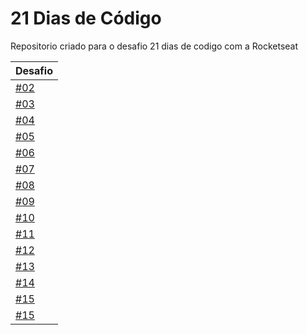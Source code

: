 # 21 Dias de Código

Repositorio criado para o desafio 21 dias de codigo com a Rocketseat

| Desafio                                                         |
| --------------------------------------------------------------- |
| [#02](https://ovictorlelis.github.io/21-dias-de-codigo/dia-02/) |
| [#03](https://ovictorlelis.github.io/21-dias-de-codigo/dia-03/) |
| [#04](https://ovictorlelis.github.io/21-dias-de-codigo/dia-04/) |
| [#05](https://ovictorlelis.github.io/21-dias-de-codigo/dia-05/) |
| [#06](https://ovictorlelis.github.io/21-dias-de-codigo/dia-06/) |
| [#07](https://ovictorlelis.github.io/21-dias-de-codigo/dia-07/) |
| [#08](https://ovictorlelis.github.io/21-dias-de-codigo/dia-08/) |
| [#09](https://ovictorlelis.github.io/21-dias-de-codigo/dia-09/) |
| [#10](https://ovictorlelis.github.io/21-dias-de-codigo/dia-10/) |
| [#11](https://ovictorlelis.github.io/21-dias-de-codigo/dia-11/) |
| [#12](https://ovictorlelis.github.io/21-dias-de-codigo/dia-12/) |
| [#13](https://ovictorlelis.github.io/21-dias-de-codigo/dia-13/) |
| [#14](https://ovictorlelis.github.io/21-dias-de-codigo/dia-14/) |
| [#15](https://ovictorlelis.github.io/21-dias-de-codigo/dia-15/) |
| [#15](https://ovictorlelis.github.io/21-dias-de-codigo/dia-16/) |
